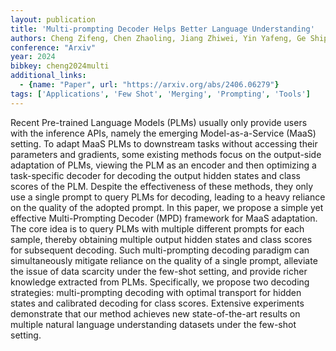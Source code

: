 ```yaml
---
layout: publication
title: 'Multi-prompting Decoder Helps Better Language Understanding'
authors: Cheng Zifeng, Chen Zhaoling, Jiang Zhiwei, Yin Yafeng, Ge Shiping, Liu Yuliang, Gu Qing
conference: "Arxiv"
year: 2024
bibkey: cheng2024multi
additional_links:
  - {name: "Paper", url: "https://arxiv.org/abs/2406.06279"}
tags: ['Applications', 'Few Shot', 'Merging', 'Prompting', 'Tools']
---
```

Recent Pre-trained Language Models (PLMs) usually only provide users with the inference APIs, namely the emerging Model-as-a-Service (MaaS) setting. To adapt MaaS PLMs to downstream tasks without accessing their parameters and gradients, some existing methods focus on the output-side adaptation of PLMs, viewing the PLM as an encoder and then optimizing a task-specific decoder for decoding the output hidden states and class scores of the PLM. Despite the effectiveness of these methods, they only use a single prompt to query PLMs for decoding, leading to a heavy reliance on the quality of the adopted prompt. In this paper, we propose a simple yet effective Multi-Prompting Decoder (MPD) framework for MaaS adaptation. The core idea is to query PLMs with multiple different prompts for each sample, thereby obtaining multiple output hidden states and class scores for subsequent decoding. Such multi-prompting decoding paradigm can simultaneously mitigate reliance on the quality of a single prompt, alleviate the issue of data scarcity under the few-shot setting, and provide richer knowledge extracted from PLMs. Specifically, we propose two decoding strategies: multi-prompting decoding with optimal transport for hidden states and calibrated decoding for class scores. Extensive experiments demonstrate that our method achieves new state-of-the-art results on multiple natural language understanding datasets under the few-shot setting.
